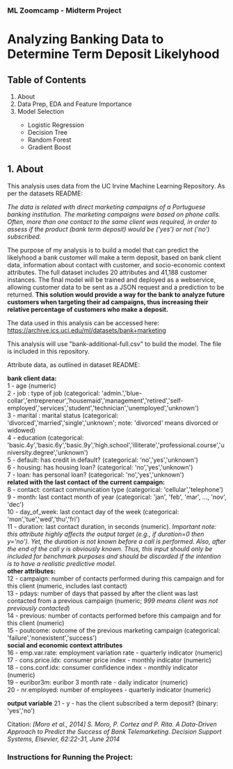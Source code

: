 <h3>ML Zoomcamp - Midterm Project</h3>
<h1>Analyzing Banking Data to Determine Term Deposit Likelyhood</h1>

<h2>Table of Contents</h2>
<ol>
    <li>About</li>
    <li>Data Prep, EDA and Feature Importance</li>
    <li>Model Selection</li><ul>
        <li>Logistic Regression</li>
        <li>Decision Tree</li>
        <li>Random Forest</li>
        <li>Gradient Boost</li>
    </ul>
</ol>

<h2>1. About</h2>

This analysis uses data from the UC Irvine Machine Learning Repository. As per the datasets README:  
  
*The data is related with direct marketing campaigns of a Portuguese banking institution. The marketing campaigns were based on phone calls. Often, more than one contact to the same client was required, in order to assess if the product (bank term deposit) would be ('yes') or not ('no') subscribed.*
  
The purpose of my analysis is to build a model that can predict the likelyhood a bank customer will make a term deposit, based on bank client data, information about contact with customer, and socio-economic context attributes. The full dataset includes 20 attributes and 41,188 customer instances. The final model will be trained and deployed as a webservice, allowing customer data to be sent as a JSON request and a prediction to be returned. **This solution would provide a way for the bank to analyze future customers when targeting their ad campaigns, thus increasing their relative percentage of customers who make a deposit.**
  
The data used in this analysis can be accessed here: https://archive.ics.uci.edu/ml/datasets/bank+marketing
  
This analysis will use "bank-additional-full.csv" to build the model. The file is included in this repository.
  
Attribute data, as outlined in dataset README:  
  
**bank client data:**  
1 - age (numeric)  
2 - job : type of job (categorical: 'admin.','blue-collar','entrepreneur','housemaid','management','retired','self-employed','services','student','technician','unemployed','unknown')  
3 - marital : marital status (categorical: 'divorced','married','single','unknown'; note: 'divorced' means divorced or widowed)  
4 - education (categorical: 'basic.4y','basic.6y','basic.9y','high.school','illiterate','professional.course','university.degree','unknown')  
5 - default: has credit in default? (categorical: 'no','yes','unknown')  
6 - housing: has housing loan? (categorical: 'no','yes','unknown')  
7 - loan: has personal loan? (categorical: 'no','yes','unknown')  
**related with the last contact of the current campaign:**  
8 - contact: contact communication type (categorical: 'cellular','telephone')  
9 - month: last contact month of year (categorical: 'jan', 'feb', 'mar', ..., 'nov', 'dec')  
10 - day_of_week: last contact day of the week (categorical: 'mon','tue','wed','thu','fri')  
11 - duration: last contact duration, in seconds (numeric). *Important note: this attribute highly affects the output target (e.g., if duration=0 then y='no'). Yet, the duration is not known before a call is performed. Also, after the end of the call y is obviously known. Thus, this input should only be included for benchmark purposes and should be discarded if the intention is to have a realistic predictive model.*  
**other attributes:**  
12 - campaign: number of contacts performed during this campaign and for this client (numeric, includes last contact)  
13 - pdays: number of days that passed by after the client was last contacted from a previous campaign (numeric; *999 means client was not previously contacted*)  
14 - previous: number of contacts performed before this campaign and for this client (numeric)  
15 - poutcome: outcome of the previous marketing campaign (categorical: 'failure','nonexistent','success')  
**social and economic context attributes**  
16 - emp.var.rate: employment variation rate - quarterly indicator (numeric)  
17 - cons.price.idx: consumer price index - monthly indicator (numeric)  
18 - cons.conf.idx: consumer confidence index - monthly indicator (numeric)  
19 - euribor3m: euribor 3 month rate - daily indicator (numeric)  
20 - nr.employed: number of employees - quarterly indicator (numeric)  
  
**output variable**
21 - y - has the client subscribed a term deposit? (binary: 'yes','no')  
  
  
Citation: *[Moro et al., 2014] S. Moro, P. Cortez and P. Rita. A Data-Driven Approach to Predict the Success of Bank Telemarketing. Decision Support Systems, Elsevier, 62:22-31, June 2014*


<h3> Instructions for Running the Project:</h3>